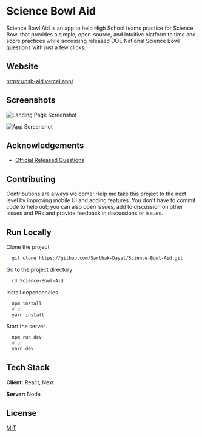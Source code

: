 
# Science Bowl Aid
Science Bowl Aid is an app to help High School teams practice for Science Bowl that provides a simple, open-source, and intuitive platform to time and score practices while accessing released DOE National Science Bowl questions with just a few clicks.


## Website

https://nsb-aid.vercel.app/
## Screenshots

![Landing Page Screenshot](https://user-images.githubusercontent.com/63827830/122662328-b8ef9100-d157-11eb-8d35-d343e251abeb.png)

![App Screenshot](https://user-images.githubusercontent.com/63827830/122662350-e6d4d580-d157-11eb-9a26-811c68dd610e.png)

  
## Acknowledgements

 - [Official Released Questions](https://science.osti.gov/wdts/nsb/Regional-Competitions/Resources/HS-Sample-Questions)

  
## Contributing

Contributions are always welcome! Help me take this project to the next level by improving mobile UI and adding features. You don't have to commit code to help  out; you can also open issues, add to discussion on other issues and PRs and provide feedback in discussions or issues.

## Run Locally

Clone the project

```bash
  git clone https://github.com/Sarthak-Dayal/Science-Bowl-Aid.git
```

Go to the project directory

```bash
  cd Science-Bowl-Aid
```

Install dependencies

```bash
  npm install
  # or
  yarn install
```

Start the server

```bash
  npm run dev
  # or
  yarn dev
```

  
## Tech Stack

**Client:** React, Next

**Server:** Node

  
## License

[MIT](https://github.com/Sarthak-Dayal/Science-Bowl-Aid/blob/main/LICENSE)

  

